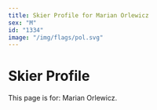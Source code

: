 ```yaml
---
title: Skier Profile for Marian Orlewicz
sex: "M"
id: "1334"
image: "/img/flags/pol.svg" 
---
```


# Skier Profile

This page is for: Marian Orlewicz.
    